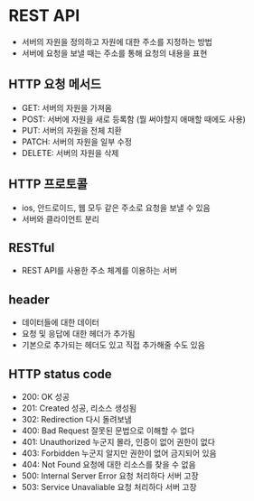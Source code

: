 # REST API
- 서버의 자원을 정의하고 자원에 대한 주소를 지정하는 방법
- 서버에 요청을 보낼 때는 주소를 통해 요청의 내용을 표현
## HTTP 요청 메서드
- GET: 서버의 자원을 가져옴
- POST: 서버에 자원을 새로 등록함 (뭘 써야할지 애매할 때에도 사용)
- PUT: 서버의 자원을 전체 치환
- PATCH: 서버의 자원을 일부 수정
- DELETE: 서버의 자원을 삭제
## HTTP 프로토콜
- ios, 안드로이드, 웹 모두 같은 주소로 요청을 보낼 수 있음
- 서버와 클라이언트 분리
## RESTful
- REST API를 사용한 주소 체계를 이용하는 서버
## header
- 데이터들에 대한 데이터
- 요청 및 응답에 대한 헤더가 추가됨
- 기본으로 추가되는 헤더도 있고 직접 추가해줄 수도 있음
## HTTP status code
- 200: OK 성공
- 201: Created 성공, 리소스 생성됨
- 302: Redirection 다시 돌려보냄
- 400: Bad Request 잘못된 문법으로 이해할 수 없다
- 401: Unauthorized 누군지 몰라, 인증이 없어 권한이 없다
- 403: Forbidden 누군지 알지만 권한이 없어 금지되어 있음
- 404: Not Found 요청에 대한 리소스를 찾을 수 없음
- 500: Internal Server Error 요청 처리하다 서버 고장
- 503: Service Unavaliable 요청 처리하다 서버 고장